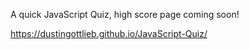 A quick JavaScript Quiz, high score page coming soon!

https://dustingottlieb.github.io/JavaScript-Quiz/